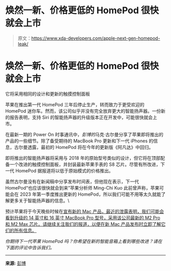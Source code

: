 # 焕然一新、价格更低的 HomePod 很快就会上市

> 原文：<https://www.xda-developers.com/apple-next-gen-homepod-leak/>

# 焕然一新、价格更低的 HomePod 很快就会上市

它将采用相同的设计和更新的触摸控制面板

苹果在推出第一代 HomePod 三年后停止生产，转而致力于更受欢迎的 HomePod 迷你车。然而，该公司似乎并没有完全放弃更大的智能扬声器。一份新的报告表明，支持 Siri 的智能扬声器的升级版本正在开发中，可能很快就会上市。

在最新一期的 Power On 时事通讯中，*彭博的*马克·古尔曼分享了苹果即将推出的产品的一些细节。除了备受期待的 MacBook Pro 更新和下一代 iPhones 的信息，古尔曼透露，最初的 HomePod 将在今年的更新版《阿凡达》中回归。

即将推出的智能扬声器将采用与 2018 年的原始型号类似的设计，但它将在顶部配备一个改进的触摸控制面板，并封装最新苹果手表的 S8 芯片。尽管有所改进，下一代 HomePod 据报道将以低于原始模式的价格推出。

虽然古尔曼没有在新闻稿中分享发布时间表，但他现在表示，下一代 HomePod“也应该很快就会到来”苹果分析师 Ming-Chi Kuo 此前曾声称，苹果可能会在 2023 年第一季度推出更新的 HomePod，所以我们可能不用等太久就能了解更多关于智能扬声器的信息。\

预计苹果将于今天晚些时候在[宣布新的 Mac 产品，最近的泄露表明，我们可能会看到升级的 14 英寸和 16 英寸 MacBook Pro 型号，采用该公司最新的 M2 Pro 和 M2 Max 芯片。请继续关注我们的报道，以便在新 Mac 产品发布时立即了解它们的所有信息。](https://www.xda-developers.com/macbook-pro-wi-fi-6e-launch-today-leak/)

*你期待下一代苹果 HomePod 吗？你希望在新的智能音箱上看到哪些改进？请在下面的评论中告诉我们。*

* * *

**来源:** [彭博](https://www.bloomberg.com/news/newsletters/2023-01-08/when-will-apple-launch-the-reality-pro-mixed-reality-headset-apple-2023-devices-lcnfzkc7)